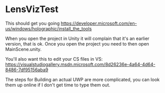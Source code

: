 # LensVizTest

This should get you going
https://developer.microsoft.com/en-us/windows/holographic/install_the_tools

When you open the project in Unity it will complain that it's an earlier version, that is ok. 
Once you open the project you need to then open MainScene.unity. 

You'll also want this to edit your CS files in VS: https://visualstudiogallery.msdn.microsoft.com/8d26236e-4a64-4d64-8486-7df95156aba9

The steps for Building an actual UWP are more complicated, you can look them up online if I don't get time to type them out. 

